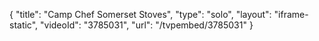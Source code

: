{
    "title": "Camp Chef Somerset Stoves",
    "type": "solo",
    "layout": "iframe-static",
    "videoId": "3785031",
    "url": "\/tvpembed\/3785031"
}